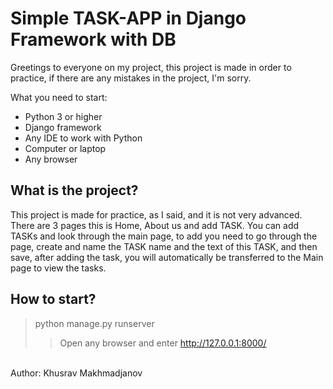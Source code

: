 Simple TASK-APP in Django Framework with DB <br>
=
Greetings to everyone on my project, this project is made in order to practice, if there are any mistakes in the project, I'm sorry. <br>

What you need to start: <br>
* Python 3 or higher <br>
* Django framework <br>
* Any IDE to work with Python <br>
* Computer or laptop <br>
* Any browser <br>

What is the project? <br>
-
This project is made for practice, as I said, and it is not very advanced.
There are 3 pages this is Home, About us and add TASK.
You can add TASKs and look through the main page, to add you need to go through the page, create and name the TASK name and the text of this TASK, and then save, after adding the task, you will automatically be transferred to the Main page to view the tasks.


How to start?
-
> python manage.py runserver <br> 
>>Open any browser and enter http://127.0.0.1:8000/ <br>
<br>
Author: Khusrav Makhmadjanov
